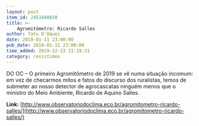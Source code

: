 ```yaml
---
layout: post
item_id: 2451840830
title: >-
    Agromitômetro: Ricardo Salles
author: Tatu D'Oquei
date: 2019-01-11 23:00:00
pub_date: 2019-01-11 23:00:00
time_added: 2019-12-23 21:19:31
category: resistimos
---
```


DO OC – O primeiro Agromitômetro de 2019 se vê numa situação incomum: em vez de checarmos mitos e fatos do discurso dos ruralistas, temos de submeter ao nosso detector de agrocascatas ninguém menos que o ministro do Meio Ambiente, Ricardo de Aquino Salles.

**Link:** [http://www.observatoriodoclima.eco.br/agromitometro-ricardo-salles/](http://www.observatoriodoclima.eco.br/agromitometro-ricardo-salles/)

